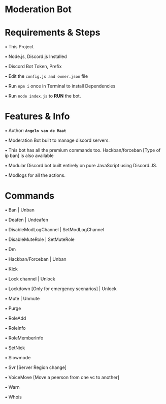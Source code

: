# Moderation Bot

# Requirements & Steps

•	This Project

•	Node.js, Discord.js Installed

•	Discord Bot Token, Prefix

•	Edit the `config.js and owner.json` file

•	Run `npm i` once in Terminal to install Dependencies

•	Run `node index.js` to **RUN** the bot.

# Features & Info

•	Author: **`Angelo van de Maat`**

•	Moderation Bot built to manage discord servers.

•	This bot has all the premium commands too. Hackban/forceban [Type of ip ban] is also available

•	Modular Discord bot built entirely on pure JavaScript using Discord.JS.

•	Modlogs for all the actions.

# Commands

•	Ban | Unban

•	Deafen | Undeafen

•	DisableModLogChannel | SetModLogChannel

•	DisableMuteRole | SetMuteRole

•	Dm

•	Hackban/Forceban | Unban

•	Kick

•	Lock channel | Unlock

•	Lockdown [Only for emergency scenarios] | Unlock

•	Mute | Unmute

•	Purge

•	RoleAdd

•	RoleInfo

•	RoleMemberInfo

•	SetNick

•	Slowmode

•	Svr [Server Region change]

•	VoiceMove [Move a peerson from one vc to another]

•	Warn

•	Whois
